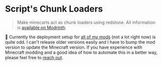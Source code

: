 # Script's Chunk Loaders

> Make minecarts act as chunk loaders using redstone.
All information is [available on Modrinth](https://modrinth.com/mod/scripts-chunk-loaders).

🙏 Currently the deployment setup for [all of my mods](https://modrinth.com/collection/7JZGuXDg)
(not a lot right now) is quite odd. I can't release older versions easily and I
have to bump the mod version to update the Minecraft version. If you have
experience with Minecraft modding and a good idea of how to automate this in a
better way, please feel free to [reach out](https://github.com/scriptcoded).
